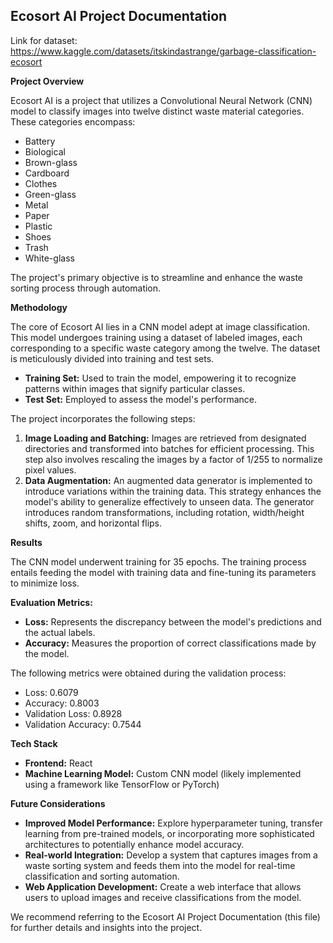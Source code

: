 ## Ecosort AI Project Documentation

Link for dataset:
https://www.kaggle.com/datasets/itskindastrange/garbage-classification-ecosort

**Project Overview**

Ecosort AI is a project that utilizes a Convolutional Neural Network (CNN) model to classify images into twelve distinct waste material categories. These categories encompass:

* Battery
* Biological
* Brown-glass
* Cardboard
* Clothes
* Green-glass
* Metal
* Paper
* Plastic
* Shoes
* Trash
* White-glass

The project's primary objective is to streamline and enhance the waste sorting process through automation.

**Methodology**

The core of Ecosort AI lies in a CNN model adept at image classification. This model undergoes training using a dataset of labeled images, each corresponding to a specific waste category among the twelve. The dataset is meticulously divided into training and test sets.

* **Training Set:** Used to train the model, empowering it to recognize patterns within images that signify particular classes.
* **Test Set:** Employed to assess the model's performance.

The project incorporates the following steps:

1. **Image Loading and Batching:** Images are retrieved from designated directories and transformed into batches for efficient processing. This step also involves rescaling the images by a factor of 1/255 to normalize pixel values.
2. **Data Augmentation:** An augmented data generator is implemented to introduce variations within the training data. This strategy enhances the model's ability to generalize effectively to unseen data. The generator introduces random transformations, including rotation, width/height shifts, zoom, and horizontal flips.

**Results**

The CNN model underwent training for 35 epochs. The training process entails feeding the model with training data and fine-tuning its parameters to minimize loss.

**Evaluation Metrics:**

* **Loss:** Represents the discrepancy between the model's predictions and the actual labels.
* **Accuracy:** Measures the proportion of correct classifications made by the model.

The following metrics were obtained during the validation process:

* Loss: 0.6079
* Accuracy: 0.8003
* Validation Loss: 0.8928
* Validation Accuracy: 0.7544

**Tech Stack**

* **Frontend:** React
* **Machine Learning Model:** Custom CNN model (likely implemented using a framework like TensorFlow or PyTorch)




**Future Considerations**

* **Improved Model Performance:** Explore hyperparameter tuning, transfer learning from pre-trained models, or incorporating more sophisticated architectures to potentially enhance model accuracy.
* **Real-world Integration:** Develop a system that captures images from a waste sorting system and feeds them into the model for real-time classification and sorting automation.
* **Web Application Development:** Create a web interface that allows users to upload images and receive classifications from the model.

We recommend referring to the Ecosort AI Project Documentation (this file) for further details and insights into the project.
